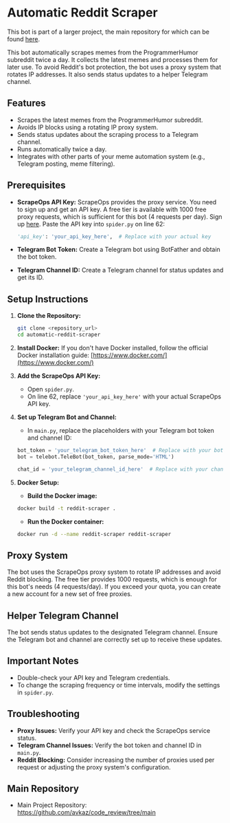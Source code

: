 # Automatic Reddit Scraper

This bot is part of a larger project, the main repository for which can be found [here](<https://github.com/avkaz/code_review/tree/main>).  


This bot automatically scrapes memes from the ProgrammerHumor subreddit twice a day. It collects the latest memes and processes them for later use. To avoid Reddit's bot protection, the bot uses a proxy system that rotates IP addresses. It also sends status updates to a helper Telegram channel.

## Features

*   Scrapes the latest memes from the ProgrammerHumor subreddit.
*   Avoids IP blocks using a rotating IP proxy system.
*   Sends status updates about the scraping process to a Telegram channel.
*   Runs automatically twice a day.
*   Integrates with other parts of your meme automation system (e.g., Telegram posting, meme filtering).

## Prerequisites

*   **ScrapeOps API Key:** ScrapeOps provides the proxy service. You need to sign up and get an API key.  A free tier is available with 1000 free proxy requests, which is sufficient for this bot (4 requests per day). Sign up [here](<scrapeops_signup_link>). Paste the API key into `spider.py` on line 62:

    ```python
    'api_key': 'your_api_key_here',  # Replace with your actual key
    ```

*   **Telegram Bot Token:** Create a Telegram bot using BotFather and obtain the bot token.

*   **Telegram Channel ID:** Create a Telegram channel for status updates and get its ID.

## Setup Instructions

1.  **Clone the Repository:**

    ```bash
    git clone <repository_url>
    cd automatic-reddit-scraper
    ```

2.  **Install Docker:** If you don't have Docker installed, follow the official Docker installation guide: [https://www.docker.com/](https://www.docker.com/)

3.  **Add the ScrapeOps API Key:**
    *   Open `spider.py`.
    *   On line 62, replace `'your_api_key_here'` with your actual ScrapeOps API key.

4.  **Set up Telegram Bot and Channel:**
    *   In `main.py`, replace the placeholders with your Telegram bot token and channel ID:

    ```python
    bot_token = 'your_telegram_bot_token_here'  # Replace with your bot token
    bot = telebot.TeleBot(bot_token, parse_mode='HTML')

    chat_id = 'your_telegram_channel_id_here'  # Replace with your channel ID
    ```

5.  **Docker Setup:**

    *   **Build the Docker image:**

    ```bash
    docker build -t reddit-scraper .
    ```

    *   **Run the Docker container:**

    ```bash
    docker run -d --name reddit-scraper reddit-scraper
    ```

## Proxy System

The bot uses the ScrapeOps proxy system to rotate IP addresses and avoid Reddit blocking.  The free tier provides 1000 requests, which is enough for this bot's needs (4 requests/day). If you exceed your quota, you can create a new account for a new set of free proxies.

## Helper Telegram Channel

The bot sends status updates to the designated Telegram channel.  Ensure the Telegram bot and channel are correctly set up to receive these updates.

## Important Notes

*   Double-check your API key and Telegram credentials.
*   To change the scraping frequency or time intervals, modify the settings in `spider.py`.

## Troubleshooting

*   **Proxy Issues:** Verify your API key and check the ScrapeOps service status.
*   **Telegram Channel Issues:** Verify the bot token and channel ID in `main.py`.
*   **Reddit Blocking:** Consider increasing the number of proxies used per request or adjusting the proxy system's configuration.

## Main Repository

*   Main Project Repository: <https://github.com/avkaz/code_review/tree/main>
